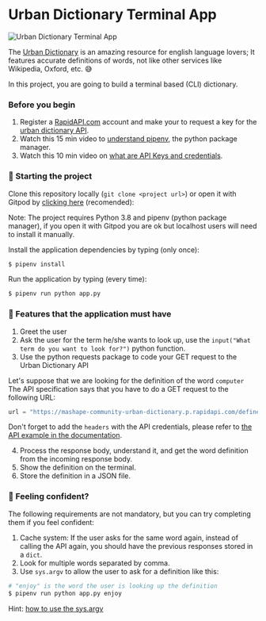 <!--hide-->
# Urban Dictionary Terminal App
<!--endhide-->

![Urban Dictionary Terminal App](https://github.com/breatheco-de/english-dictionary-project-tutorial/blob/master/preview.gif?raw=true)

The [Urban Dictionary](https://www.urbandictionary.com/) is an amazing resource for english language lovers; It features accurate definitions of words, not like other services like Wikipedia, Oxford, etc. 😅

In this project, you are going to build a terminal based (CLI) dictionary.

### Before you begin

1. Register a [RapidAPI.com](https://rapidapi.com/) account and make your to request a key for the [urban dictionary API](https://rapidapi.com/community/api/urban-dictionary).
2. Watch this 15 min video to [understand pipenv](https://www.youtube.com/watch?v=6Qmnh5C4Pmo), the python package manager.
3. Watch this 10 min video on [what are API Keys and credentials](https://www.youtube.com/watch?v=InoAIgBZIEA).

### 🌱 Starting the project

Clone this repository locally (`git clone <project url>`) or open it with Gitpod by [clicking here](https://gitpod.io#https://github.com/breatheco-de/urban-dictionary-project-tutorial) (recomended):

Note: The project requires Python 3.8 and pipenv (python package manager), if you open it with Gitpod you are ok but localhost users will need to install it manually.

Install the application dependencies by typing (only once):

```bash
$ pipenv install
```
Run the application by typing (every time):

```bash
$ pipenv run python app.py
```

### 📝 Features that the application must have

1. Greet the user
2. Ask the user for the term he/she wants to look up, use the `input("What term do you want to look for?")` python function.
3. Use the python requests package to code your GET request to the Urban Dictionary API

Let's suppose that we are looking for the definition of the word `computer`
The API specification says that you have to do a GET request to the following URL: 

```python
url = "https://mashape-community-urban-dictionary.p.rapidapi.com/define?term=computer"
```

Don't forget to add the `headers` with the API credentials, please refer to [the API example in the documentation](https://rapidapi.com/community/api/urban-dictionary/endpoints).

4. Process the response body, understand it, and get the word definition from the incoming response body.
5. Show the definition on the terminal.
6. Store the definition in a JSON file.

### 🤠 Feeling confident?

The following requirements are not mandatory, but you can try completing them if you feel confident:

1. Cache system: If the user asks for the same word again, instead of calling the API again, you should have the previous responses stored in a `dict`.
2. Look for multiple words separated by comma.
3. Use `sys.argv` to allow the user to ask for a definition like this:

```python
# "enjoy" is the word the user is looking up the definition
$ pipenv run python app.py enjoy
```

Hint: [how to use the sys.argv](https://www.pythonforbeginners.com/system/python-sys-argv)



